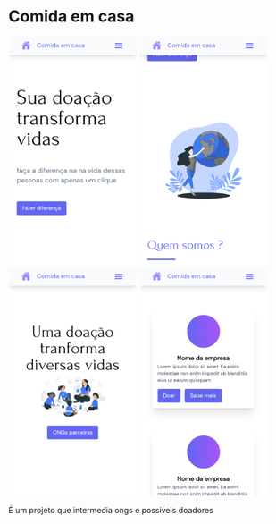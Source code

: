 # Comida em casa

<span>
  <img src="./src/assets/images/screenshots/1.png" width="230" title="Home">
  <img src="./src/assets/images/screenshots/2.png" width="230" title="Home">
  <img src="./src/assets/images/screenshots/3.png" width="230" title="Home">
  <img src="./src/assets/images/screenshots/4.png" width="230" title="Home">
</span>

É um projeto que intermedia ongs e possiveis doadores
